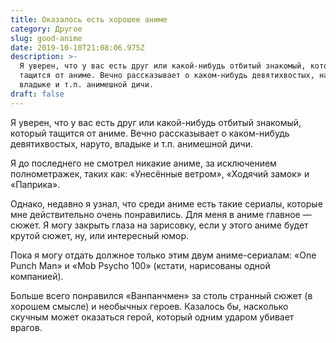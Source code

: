 ```yaml
---
title: Оказалось есть хорошее аниме
category: Другое
slug: good-anime
date: 2019-10-10T21:08:06.975Z
description: >-
  Я уверен, что у вас есть друг или какой-нибудь отбитый знакомый, который
  тащится от аниме. Вечно рассказывает о каком-нибудь девятихвостых, наруто,
  владыке и т.п. анимешной дичи.
draft: false
---
```

Я уверен, что у вас есть друг или какой-нибудь отбитый знакомый, который тащится от аниме. Вечно рассказывает о каком-нибудь девятихвостых, наруто, владыке и т.п. анимешной дичи.

Я до последнего не смотрел никакие аниме, за исключением полнометражек, таких как: «Унесённые ветром», «Ходячий замок» и «Паприка».

Однако, недавно я узнал, что среди аниме есть такие сериалы, которые мне действительно очень понравились. Для меня в аниме главное — сюжет. Я могу закрыть глаза на зарисовку, если у этого аниме будет крутой сюжет, ну, или интересный юмор.

Пока я могу отдать должное только этим двум аниме-сериалам: «One Punch Man» и «Mob Psycho 100» (кстати, нарисованы одной компанией).

Больше всего понравился «Ванпанчмен» за столь странный сюжет (в хорошем смысле) и необычных героев. Казалось бы, насколько скучным может оказаться герой, который одним ударом убивает врагов.
